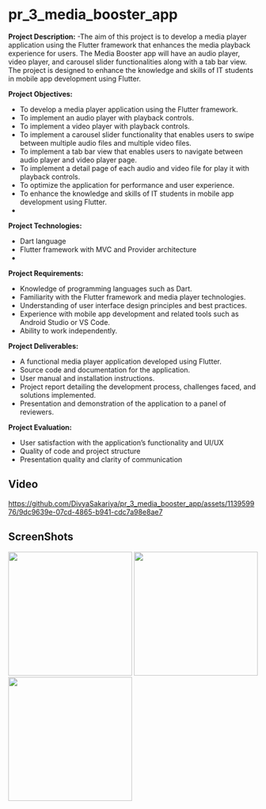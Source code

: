 # pr_3_media_booster_app

**Project Description:**
-The aim of this project is to develop a media player application using the Flutter framework that
enhances the media playback experience for users. The Media Booster app will have an audio
player, video player, and carousel slider functionalities along with a tab bar view. The project is
designed to enhance the knowledge and skills of IT students in mobile app development using
Flutter.

**Project Objectives:**
- To develop a media player application using the Flutter framework.
- To implement an audio player with playback controls.
- To implement a video player with playback controls.
- To implement a carousel slider functionality that enables users to swipe between multiple audio
files and multiple video files.
- To implement a tab bar view that enables users to navigate between audio player and video
player page.
- To implement a detail page of each audio and video file for play it with playback controls.
- To optimize the application for performance and user experience.
- To enhance the knowledge and skills of IT students in mobile app development using Flutter.
- 
**Project Technologies:**
- Dart language
- Flutter framework with MVC and Provider architecture
- 
**Project Requirements:**
- Knowledge of programming languages such as Dart.
- Familiarity with the Flutter framework and media player technologies.
- Understanding of user interface design principles and best practices.
- Experience with mobile app development and related tools such as Android Studio or VS Code.
- Ability to work independently.

 **Project Deliverables:**
- A functional media player application developed using Flutter.
- Source code and documentation for the application.
- User manual and installation instructions.
- Project report detailing the development process, challenges faced, and solutions implemented.
- Presentation and demonstration of the application to a panel of reviewers.

**Project Evaluation:**
- User satisfaction with the application’s functionality and UI/UX
- Quality of code and project structure
- Presentation quality and clarity of communication

## Video


https://github.com/DivyaSakariya/pr_3_media_booster_app/assets/113959976/9dc9639e-07cd-4865-b941-cdc7a98e8ae7



## ScreenShots

<img src="https://github.com/DivyaSakariya/pr_3_media_booster_app/assets/113959976/1409d074-487b-4e49-95d5-4543fbcb1657"  width="250px"></img>
<img src="https://github.com/DivyaSakariya/pr_3_media_booster_app/assets/113959976/3d4cb326-6272-4275-b4db-e1f7ed6650fb"  width="250px"></img>
<img src="https://github.com/DivyaSakariya/pr_3_media_booster_app/assets/113959976/29ad6ddf-2002-483d-88b0-ca2bf4686929"  width="250px"></img>

